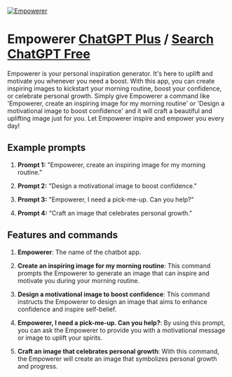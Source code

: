 
[![Empowerer](https://files.oaiusercontent.com/file-9haQRsFle6D9X26lQKWSJ1pR?se=2123-10-17T09%3A12%3A07Z&sp=r&sv=2021-08-06&sr=b&rscc=max-age%3D31536000%2C%20immutable&rscd=attachment%3B%20filename%3D229bd99a-9061-4c57-bc34-cee9c1b010d8.png&sig=uPzFQguGEJoakiTEvBScAVturGki%2Bw0tQLdGBRN1d9U%3D)](https://chat.openai.com/g/g-2VEEgBFhW-empowerer)

# Empowerer [ChatGPT Plus](https://chat.openai.com/g/g-2VEEgBFhW-empowerer) / [Search ChatGPT Free](https://gptcall.net/index.html#/?search=Empowerer)

Empowerer is your personal inspiration generator. It's here to uplift and motivate you whenever you need a boost. With this app, you can create inspiring images to kickstart your morning routine, boost your confidence, or celebrate personal growth. Simply give Empowerer a command like 'Empowerer, create an inspiring image for my morning routine' or 'Design a motivational image to boost confidence' and it will craft a beautiful and uplifting image just for you. Let Empowerer inspire and empower you every day!

## Example prompts

1. **Prompt 1:** "Empowerer, create an inspiring image for my morning routine."

2. **Prompt 2:** "Design a motivational image to boost confidence."

3. **Prompt 3:** "Empowerer, I need a pick-me-up. Can you help?"

4. **Prompt 4:** "Craft an image that celebrates personal growth."

## Features and commands

1. **Empowerer**: The name of the chatbot app.

2. **Create an inspiring image for my morning routine**: This command prompts the Empowerer to generate an image that can inspire and motivate you during your morning routine.

3. **Design a motivational image to boost confidence**: This command instructs the Empowerer to design an image that aims to enhance confidence and inspire self-belief.

4. **Empowerer, I need a pick-me-up. Can you help?**: By using this prompt, you can ask the Empowerer to provide you with a motivational message or image to uplift your spirits.

5. **Craft an image that celebrates personal growth**: With this command, the Empowerer will create an image that symbolizes personal growth and progress.


